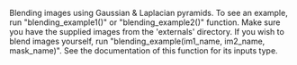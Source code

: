 Blending images using Gaussian & Laplacian pyramids.
To see an example, run "blending_example1()" or "blending_example2()" function. Make sure you have the supplied images from the 'externals' directory. 
If you wish to blend images yourself, run "blending_example(im1_name, im2_name, mask_name)". See the documentation of this function for its inputs type. 